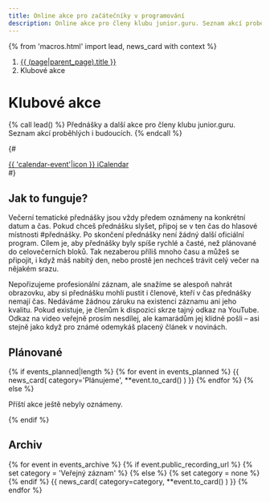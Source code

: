 ```yaml
---
title: Online akce pro začátečníky v programování
description: Online akce pro členy klubu junior.guru. Seznam akcí proběhlých i budoucích. Přednášky, streamy, Q&A, AMA, webináře, a další.
---
```


{% from 'macros.html' import lead, news_card with context %}

<nav aria-label="breadcrumb">
  <ol class="breadcrumb">
    <li class="breadcrumb-item">
      <a href="{{ (page|parent_page).url|url }}">
        {{ (page|parent_page).title }}
      </a>
    </li>
    <li class="breadcrumb-item active" aria-current="page">
      Klubové akce
    </li>
  </ol>
</nav>

# Klubové akce

{% call lead() %}
Přednášky a další akce pro členy klubu junior.guru. Seznam akcí proběhlých i budoucích.
{% endcall %}

{#
<div class="standout">
  <a class="btn btn-primary" href="https://junior.guru/api/events.ics">{{ 'calendar-event'|icon }} iCalendar</a>
</div>
#}

## Jak to funguje?

Večerní tematické přednášky jsou vždy předem oznámeny na konkrétní datum a čas. Pokud chceš přednášku slyšet, připoj se v ten čas do hlasové místnosti #přednášky. Po skončení přednášky není žádný další oficiální program. Cílem je, aby přednášky byly spíše rychlé a časté, než plánované do celovečerních bloků. Tak nezaberou příliš mnoho času a můžeš se připojit, i když máš nabitý den, nebo prostě jen nechceš trávit celý večer na nějakém srazu.

Nepořizujeme profesionální záznam, ale snažíme se alespoň nahrát obrazovku, aby si přednášku mohli pustit i členové, kteří v čas přednášky nemají čas. Nedáváme žádnou záruku na existenci záznamu ani jeho kvalitu. Pokud existuje, je členům k dispozici skrze tajný odkaz na YouTube. Odkaz na video veřejně prosím nesdílej, ale kamarádům jej klidně pošli – asi stejně jako když pro známé odemykáš placený článek v novinách.

## Plánované

{% if events_planned|length %}
  {% for event in events_planned %}
    {{
      news_card(
        category='Plánujeme',
        **event.to_card()
      )
    }}
  {% endfor %}
{% else %}
<p>Příští akce ještě nebyly oznámeny.</p>
{% endif %}

## Archiv

{% for event in events_archive %}
  {% if event.public_recording_url %}
    {% set category = 'Veřejný záznam' %}
  {% else %}
    {% set category = none %}
  {% endif %}
  {{
    news_card(
      category=category,
      **event.to_card()
    )
  }}
{% endfor %}
